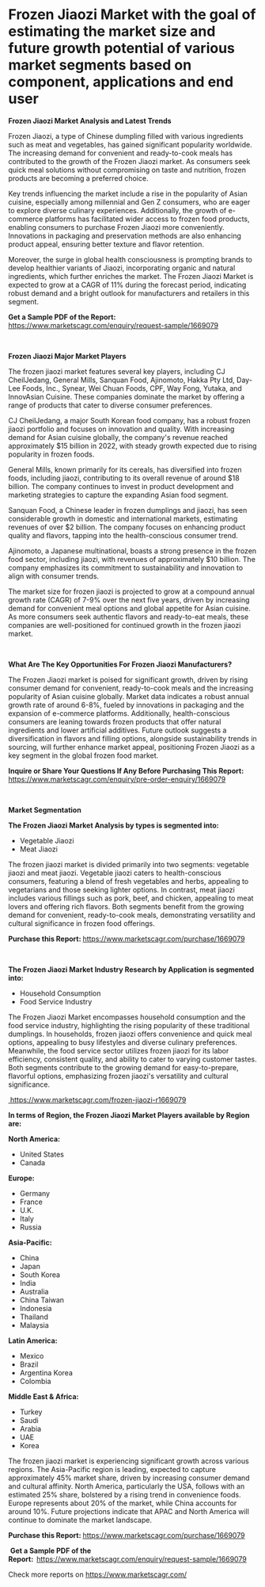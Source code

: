 <p><h1>Frozen Jiaozi Market with the goal of estimating the market size and future growth potential of various market segments based on component, applications and end user</h1></p><p><strong>Frozen Jiaozi Market Analysis and Latest Trends</strong></p>
<p><p>Frozen Jiaozi, a type of Chinese dumpling filled with various ingredients such as meat and vegetables, has gained significant popularity worldwide. The increasing demand for convenient and ready-to-cook meals has contributed to the growth of the Frozen Jiaozi market. As consumers seek quick meal solutions without compromising on taste and nutrition, frozen products are becoming a preferred choice. </p><p>Key trends influencing the market include a rise in the popularity of Asian cuisine, especially among millennial and Gen Z consumers, who are eager to explore diverse culinary experiences. Additionally, the growth of e-commerce platforms has facilitated wider access to frozen food products, enabling consumers to purchase Frozen Jiaozi more conveniently. Innovations in packaging and preservation methods are also enhancing product appeal, ensuring better texture and flavor retention.</p><p>Moreover, the surge in global health consciousness is prompting brands to develop healthier variants of Jiaozi, incorporating organic and natural ingredients, which further enriches the market. The Frozen Jiaozi Market is expected to grow at a CAGR of 11% during the forecast period, indicating robust demand and a bright outlook for manufacturers and retailers in this segment.</p></p>
<p><strong>Get a Sample PDF of the Report:&nbsp;</strong> <a href="https://www.marketscagr.com/enquiry/request-sample/1669079?utm_campaign=2446&utm_medium=2&utm_source=Github&utm_content=ia&utm_term=14022025&utm_id=frozen-jiaozi">https://www.marketscagr.com/enquiry/request-sample/1669079</a></p>
<p>&nbsp;</p>
<p><strong>Frozen Jiaozi Major Market Players</strong></p>
<p><p>The frozen jiaozi market features several key players, including CJ CheilJedang, General Mills, Sanquan Food, Ajinomoto, Hakka Pty Ltd, Day-Lee Foods, Inc., Synear, Wei Chuan Foods, CPF, Way Fong, Yutaka, and InnovAsian Cuisine. These companies dominate the market by offering a range of products that cater to diverse consumer preferences.</p><p>CJ CheilJedang, a major South Korean food company, has a robust frozen jiaozi portfolio and focuses on innovation and quality. With increasing demand for Asian cuisine globally, the company's revenue reached approximately $15 billion in 2022, with steady growth expected due to rising popularity in frozen foods.</p><p>General Mills, known primarily for its cereals, has diversified into frozen foods, including jiaozi, contributing to its overall revenue of around $18 billion. The company continues to invest in product development and marketing strategies to capture the expanding Asian food segment.</p><p>Sanquan Food, a Chinese leader in frozen dumplings and jiaozi, has seen considerable growth in domestic and international markets, estimating revenues of over $2 billion. The company focuses on enhancing product quality and flavors, tapping into the health-conscious consumer trend.</p><p>Ajinomoto, a Japanese multinational, boasts a strong presence in the frozen food sector, including jiaozi, with revenues of approximately $10 billion. The company emphasizes its commitment to sustainability and innovation to align with consumer trends.</p><p>The market size for frozen jiaozi is projected to grow at a compound annual growth rate (CAGR) of 7-9% over the next five years, driven by increasing demand for convenient meal options and global appetite for Asian cuisine. As more consumers seek authentic flavors and ready-to-eat meals, these companies are well-positioned for continued growth in the frozen jiaozi market.</p></p>
<p>&nbsp;</p>
<p><strong>What Are The Key Opportunities For Frozen Jiaozi Manufacturers?</strong></p>
<p><p>The Frozen Jiaozi market is poised for significant growth, driven by rising consumer demand for convenient, ready-to-cook meals and the increasing popularity of Asian cuisine globally. Market data indicates a robust annual growth rate of around 6-8%, fueled by innovations in packaging and the expansion of e-commerce platforms. Additionally, health-conscious consumers are leaning towards frozen products that offer natural ingredients and lower artificial additives. Future outlook suggests a diversification in flavors and filling options, alongside sustainability trends in sourcing, will further enhance market appeal, positioning Frozen Jiaozi as a key segment in the global frozen food market.</p></p>
<p><strong>Inquire or Share Your Questions If Any Before Purchasing This Report:</strong> <a href="https://www.marketscagr.com/enquiry/pre-order-enquiry/1669079?utm_campaign=2446&utm_medium=2&utm_source=Github&utm_content=ia&utm_term=14022025&utm_id=frozen-jiaozi">https://www.marketscagr.com/enquiry/pre-order-enquiry/1669079</a></p>
<p>&nbsp;</p>
<p><strong>Market Segmentation</strong></p>
<p><strong>The Frozen Jiaozi Market Analysis by types is segmented into:</strong></p>
<p><ul><li>Vegetable Jiaozi</li><li>Meat Jiaozi</li></ul></p>
<p><p>The frozen jiaozi market is divided primarily into two segments: vegetable jiaozi and meat jiaozi. Vegetable jiaozi caters to health-conscious consumers, featuring a blend of fresh vegetables and herbs, appealing to vegetarians and those seeking lighter options. In contrast, meat jiaozi includes various fillings such as pork, beef, and chicken, appealing to meat lovers and offering rich flavors. Both segments benefit from the growing demand for convenient, ready-to-cook meals, demonstrating versatility and cultural significance in frozen food offerings.</p></p>
<p><strong>Purchase this Report:&nbsp;</strong><a href="https://www.marketscagr.com/purchase/1669079?utm_campaign=2446&utm_medium=2&utm_source=Github&utm_content=ia&utm_term=14022025&utm_id=frozen-jiaozi">https://www.marketscagr.com/purchase/1669079</a></p>
<p>&nbsp;</p>
<p><strong>The Frozen Jiaozi Market Industry Research by Application is segmented into:</strong></p>
<p><ul><li>Household Consumption</li><li>Food Service Industry</li></ul></p>
<p><p>The Frozen Jiaozi Market encompasses household consumption and the food service industry, highlighting the rising popularity of these traditional dumplings. In households, frozen jiaozi offers convenience and quick meal options, appealing to busy lifestyles and diverse culinary preferences. Meanwhile, the food service sector utilizes frozen jiaozi for its labor efficiency, consistent quality, and ability to cater to varying customer tastes. Both segments contribute to the growing demand for easy-to-prepare, flavorful options, emphasizing frozen jiaozi's versatility and cultural significance.</p></p>
<p><a href="https://www.marketscagr.com/frozen-jiaozi-r1669079?utm_campaign=2446&utm_medium=2&utm_source=Github&utm_content=ia&utm_term=14022025&utm_id=frozen-jiaozi">&nbsp;https://www.marketscagr.com/frozen-jiaozi-r1669079</a></p>
<p><strong>In terms of Region, the Frozen Jiaozi Market Players available by Region are:</strong></p>
<p>
    <p> <strong> North America: </strong>
        <ul>
            <li>United States</li>
            <li>Canada</li>
        </ul>
        </p> 
    <p> <strong> Europe: </strong>
        <ul>
            <li>Germany</li>
            <li>France</li>
            <li>U.K.</li>
            <li>Italy</li>
            <li>Russia</li>
        </ul>
        </p> 
    <p> <strong> Asia-Pacific: </strong>
        <ul>
            <li>China</li>
            <li>Japan</li>
            <li>South Korea</li>
            <li>India</li>
            <li>Australia</li>
            <li>China Taiwan</li>
            <li>Indonesia</li>
            <li>Thailand</li>
            <li>Malaysia</li>
        </ul>
        </p> 
    <p> <strong> Latin America: </strong>
        <ul>
            <li>Mexico</li>
            <li>Brazil</li>
            <li>Argentina Korea</li>
            <li>Colombia</li>
        </ul>
        </p> 
    <p> <strong> Middle East & Africa: </strong>
        <ul>
            <li>Turkey</li>
            <li>Saudi</li>
            <li>Arabia</li>
            <li>UAE</li>
            <li>Korea</li>
        </ul>
    </p>
    </p>
<p><p>The frozen jiaozi market is experiencing significant growth across various regions. The Asia-Pacific region is leading, expected to capture approximately 45% market share, driven by increasing consumer demand and cultural affinity. North America, particularly the USA, follows with an estimated 25% share, bolstered by a rising trend in convenience foods. Europe represents about 20% of the market, while China accounts for around 10%. Future projections indicate that APAC and North America will continue to dominate the market landscape.</p></p>
<p><strong>Purchase this Report: </strong><a href="https://www.marketscagr.com/purchase/1669079?utm_campaign=2446&utm_medium=2&utm_source=Github&utm_content=ia&utm_term=14022025&utm_id=frozen-jiaozi">https://www.marketscagr.com/purchase/1669079</a></p>
<p>&nbsp;<strong>Get a Sample PDF of the Report:&nbsp;&nbsp;</strong><a href="https://www.marketscagr.com/enquiry/request-sample/1669079?utm_campaign=2446&utm_medium=2&utm_source=Github&utm_content=ia&utm_term=14022025&utm_id=frozen-jiaozi">https://www.marketscagr.com/enquiry/request-sample/1669079</a></p>
<p><strong></strong></p>
<p>Check more reports on <a href="https://www.marketscagr.com/?utm_campaign=2446&utm_medium=2&utm_source=Github&utm_content=ia&utm_term=14022025&utm_id=frozen-jiaozi">https://www.marketscagr.com/</a></p>